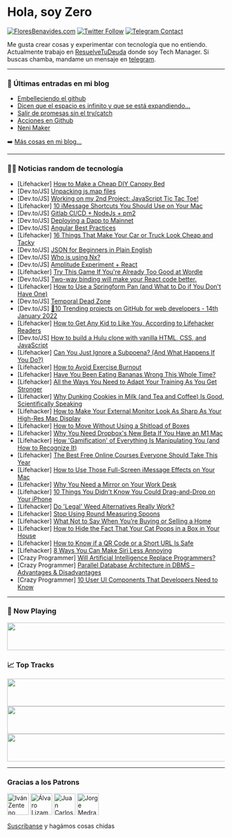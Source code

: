 # Hola, soy Zero

[![FloresBenavides.com](https://img.shields.io/website?down_message=oops&label=MiBlog&style=for-the-badge&up_message=online&url=https%3A%2F%2Ffloresbenavides.com)](https://floresbenavides.com) [![Twitter Follow](https://img.shields.io/twitter/follow/ZeroDragon?color=%231DA1F2&label=Follow&logo=twitter&logoColor=ffffff&style=for-the-badge)](https://twitter.com/zerodragon) [![Telegram Contact](https://img.shields.io/badge/escr%C3%ADbeme-ZeroDragon-%2326A5E4?style=for-the-badge&logo=telegram)](https://t.me/zerodragon)

Me gusta crear cosas y experimentar con tecnología que no entiendo.
Actualmente trabajo en [ResuelveTuDeuda](http://github.com/resuelve) donde soy Tech Manager.
Si buscas chamba, mandame un mensaje en [telegram](https://t.me/zerodragon).

---

### 📕 Últimas entradas en mi blog
<!-- BLOG-POST-LIST:START -->
- [Embelleciendo el github](https://floresbenavides.com/embelleciendo-el-github/)
- [Dicen que el espacio es infinito y que se está expandiendo…](https://floresbenavides.com/dicen-que-el-espacio-es-infinito-y-que-se-esta-expandiendo/)
- [Salir de promesas sin el try/catch](https://floresbenavides.com/salir-de-promesas-sin-el-try-catch/)
- [Acciones en Github](https://floresbenavides.com/acciones-en-github/)
- [Neni Maker](https://floresbenavides.com/neni-maker/)
<!-- BLOG-POST-LIST:END -->

➡️ [Más cosas en mi blog...](https://floresbenavides.com)

---

### 👨‍💻 Noticias random de tecnología
<!-- TECH-POSTS:START -->
- [Lifehacker] [How to Make a Cheap DIY Canopy Bed](https://lifehacker.com/how-to-make-a-cheap-diy-canopy-bed-1848358179)
- [Dev.to/JS] [Unpacking js.map files](https://dev.to/fx2301/unpacking-jsmap-files-4fl0)
- [Dev.to/JS] [Working on my 2nd Project: JavaScript Tic Tac Toe!](https://dev.to/mikacodez/working-on-my-2nd-project-javascript-tic-tac-toe-4704)
- [Lifehacker] [10 iMessage Shortcuts You Should Use on Your Mac](https://lifehacker.com/10-imessage-shortcuts-you-should-use-on-your-mac-1848358696)
- [Dev.to/JS] [Gitlab CI/CD + NodeJs + pm2](https://dev.to/sumansarkar/gitlab-cicd-nodejs-pm2-4llh)
- [Dev.to/JS] [Deploying a Dapp to Mainnet](https://dev.to/rounakbanik/deploying-a-dapp-to-mainnet-3cob)
- [Dev.to/JS] [Angular Best Practices](https://dev.to/oumaymasghayer/angular-best-practices-2001)
- [Lifehacker] [16 Things That Make Your Car or Truck Look Cheap and Tacky](https://lifehacker.com/16-things-that-make-your-car-or-truck-look-cheap-and-ta-1848354984)
- [Dev.to/JS] [JSON for Beginners in Plain English](https://dev.to/codewithsnowbit/json-for-beginners-in-plain-english-4k8o)
- [Dev.to/JS] [Who is using Nx?](https://dev.to/wolfhoundjesse/who-is-using-nx-45em)
- [Dev.to/JS] [Amplitude Experiment + React](https://dev.to/juliandavidmr/amplitude-experiment-react-4omg)
- [Lifehacker] [Try This Game If You&#39;re Already Too Good at Wordle](https://lifehacker.com/try-this-game-if-youre-already-too-good-at-wordle-1848356298)
- [Dev.to/JS] [Two-way binding will make your React code better.](https://dev.to/vaukalak/two-way-binding-will-make-your-react-code-better-52mn)
- [Lifehacker] [How to Use a Springform Pan &lpar;and What to Do if You Don&#39;t Have One&rpar;](https://lifehacker.com/how-to-use-a-springform-pan-and-what-to-do-if-you-dont-1848355848)
- [Dev.to/JS] [Temporal Dead Zone](https://dev.to/sahiba0915/temporal-dead-zone-1ahe)
- [Dev.to/JS] [🚀10 Trending projects on GitHub for web developers - 14th January 2022](https://dev.to/iainfreestone/10-trending-projects-on-github-for-web-developers-14th-january-2022-3k2a)
- [Lifehacker] [How to Get Any Kid to Like You, According to Lifehacker Readers](https://lifehacker.com/how-to-get-any-kid-to-like-you-according-to-lifehacker-1848355412)
- [Dev.to/JS] [How to build a Hulu clone with vanilla HTML, CSS, and JavaScript](https://dev.to/thatanjan/how-to-build-a-hulu-clone-with-vanilla-html-css-and-javascript-2n4l)
- [Lifehacker] [Can You Just Ignore a Subpoena? &lpar;And What Happens If You Do?&rpar;](https://lifehacker.com/can-you-just-ignore-a-subpoena-and-what-happens-if-yo-1848353480)
- [Lifehacker] [How to Avoid Exercise Burnout](https://lifehacker.com/how-to-avoid-exercise-burnout-1848352174)
- [Lifehacker] [Have You Been Eating Bananas Wrong This Whole Time?](https://lifehacker.com/have-you-been-eating-bananas-wrong-this-whole-time-1848354915)
- [Lifehacker] [All the Ways You Need to Adapt Your Training As You Get Stronger](https://lifehacker.com/all-the-ways-you-need-to-adapt-your-training-as-you-get-1848355616)
- [Lifehacker] [Why Dunking Cookies in Milk &lpar;and Tea and Coffee&rpar; Is Good, Scientifically Speaking](https://lifehacker.com/why-dunking-cookies-in-milk-and-tea-and-coffee-is-goo-1848354596)
- [Lifehacker] [How to Make Your External Monitor Look As Sharp As Your High-Res Mac Display](https://lifehacker.com/how-to-make-your-external-monitor-look-as-sharp-as-your-1848352179)
- [Lifehacker] [How to Move Without Using a Shitload of Boxes](https://lifehacker.com/how-to-move-without-using-a-shitload-of-boxes-1848254112)
- [Lifehacker] [Why You Need Dropbox&#39;s New Beta If You Have an M1 Mac](https://lifehacker.com/why-you-need-dropboxs-new-beta-if-you-have-an-m1-mac-1848352613)
- [Lifehacker] [How &#39;Gamification&#39; of Everything Is Manipulating You &lpar;and How to Recognize It&rpar;](https://lifehacker.com/how-gamification-of-everything-is-manipulating-you-and-1848352808)
- [Lifehacker] [The Best Free Online Courses Everyone Should Take This Year](https://lifehacker.com/the-best-free-online-courses-everyone-should-take-this-1848352463)
- [Lifehacker] [How to Use Those Full-Screen iMessage Effects on Your Mac](https://lifehacker.com/how-to-use-those-full-screen-imessage-effects-on-your-m-1848351661)
- [Lifehacker] [Why You Need a Mirror on Your Work Desk](https://lifehacker.com/why-you-need-a-mirror-on-your-work-desk-1848352352)
- [Lifehacker] [10 Things You Didn&#39;t Know You Could Drag-and-Drop on Your iPhone](https://lifehacker.com/10-things-you-didnt-know-you-could-drag-and-drop-on-you-1848350980)
- [Lifehacker] [Do &#39;Legal&#39; Weed Alternatives Really Work?](https://lifehacker.com/do-legal-weed-alternatives-really-work-1848352666)
- [Lifehacker] [Stop Using Round Measuring Spoons](https://lifehacker.com/stop-using-round-measuring-spoons-1848348945)
- [Lifehacker] [What Not to Say When You’re Buying or Selling a Home](https://lifehacker.com/what-not-to-say-when-you-re-buying-or-selling-a-home-1848346121)
- [Lifehacker] [How to Hide the Fact That Your Cat Poops in a Box in Your House](https://lifehacker.com/how-to-hide-the-fact-that-your-cat-poops-in-a-box-in-yo-1848344666)
- [Lifehacker] [How to Know if a QR Code or a Short URL Is Safe](https://lifehacker.com/how-to-know-if-a-qr-code-or-a-short-url-is-safe-1848346007)
- [Lifehacker] [8 Ways You Can Make Siri Less Annoying](https://lifehacker.com/8-ways-you-can-make-siri-less-annoying-1848343339)
- [Crazy Programmer] [Will Artificial Intelligence Replace Programmers?](https://www.thecrazyprogrammer.com/2022/01/will-artificial-intelligence-replace-programmers.html)
- [Crazy Programmer] [Parallel Database Architecture in DBMS – Advantages &amp; Disadvantages](https://www.thecrazyprogrammer.com/2022/01/parallel-database-architecture.html)
- [Crazy Programmer] [10 User UI Components That Developers Need to Know](https://www.thecrazyprogrammer.com/2022/01/user-ui-components-that-developers-need-to-know.html)<!-- TECH-POSTS:END -->

---

### 🎵 Now Playing
<a href="https://spotify-now-playing-dun.vercel.app/now-playing?open"><img src="https://spotify-now-playing-dun.vercel.app/now-playing" width="540" height="64"></a>

### 📈 Top Tracks
<a href="https://spotify-now-playing-dun.vercel.app/top-tracks?i=1&open"><img src="https://spotify-now-playing-dun.vercel.app/top-tracks?i=1" width="540" height="64"></a>
<a href="https://spotify-now-playing-dun.vercel.app/top-tracks?i=2&open"><img src="https://spotify-now-playing-dun.vercel.app/top-tracks?i=2" width="540" height="64"></a>
<a href="https://spotify-now-playing-dun.vercel.app/top-tracks?i=3&open"><img src="https://spotify-now-playing-dun.vercel.app/top-tracks?i=3" width="540" height="64"></a>

---

### Gracias a los Patrons
[<img src="https://avatars.githubusercontent.com/u/243380?v=4" alt="Iván Zenteno" width="50px">](https://github.com/k001) [<img src="https://avatars.githubusercontent.com/u/19955639?v=4" alt="Álvaro Lizama" width="50px">](https://github.com/alvarolizama) [<img src="https://avatars.githubusercontent.com/u/2718753?v=4" alt="Juan Carlos Ruiz" width="50px">](https://github.com/JuanCrg90) [<img src="https://avatars.githubusercontent.com/u/37025?v=4" alt="Jorge Medrano" width="50px">](https://github.com/h1pp1e) 

[Suscríbanse](https://www.patreon.com/zerodragon) y hagámos cosas chidas
